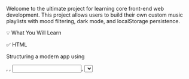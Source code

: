 Welcome to the ultimate project for learning core front-end web development. This project allows users to build their own custom music playlists with mood filtering, dark mode, and localStorage persistence.

💡 What You Will Learn

✅ HTML

 Structuring a modern app using <form>, <label>, <input>, <select>, and <button>

Creating semantic layout using a container and accessible form fields

Linking CSS and JS files into an HTML document

Using placeholder text and required attributes

Using template structure to build reusable UI sections (song cards)

✅ CSS

Styling a sleek and minimal interface

Using gradients, border-radius, box-shadow, and transitions

Applying responsive design for mobile users using media queries

Implementing a Dark Mode theme toggle using a .dark class

Using soft tones, serif fonts, and monochromatic colors for aesthetics

✅ JavaScript

DOM Manipulation: selecting, modifying, and reacting to HTML elements

Variables and data types: strings, arrays, objects

Conditionals and event listeners: controlling app behavior

localStorage: saving data persistently between sessions

Functions: modularizing actions (e.g., render, shuffle, delete)

Loops: rendering multiple cards and shuffling playlists

Template literals and backticks for dynamic HTML

Dark Mode toggling logic saved to localStorage

✨ Features

Feature	Description:
Add a Song:	Users can add title, artist, mood, and a song link

Mood Filtering:	Dropdown filter to show only songs with a specific mood

Shuffle:  Randomizes the playlist using the Fisher-Yates algorithm

Delete Button:  Each song card includes a 🗑️ to remove that song from the playlist

Linkable Songs:	Users can click a 🎧 link to open their music link (YouTube/Spotify/etc)

Dark Mode Toggle:	Toggle between dark/light mode and persist theme using localStorage

LocalStorage:	Playlist and theme are saved so the user experience is consistent on reload

Fully Responsive:	Mobile-friendly design with readable text and flexible layout

Enjoy building your vibe. 🎧🖤